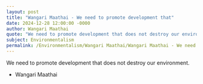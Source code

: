 ```yaml
---
layout: post
title: "Wangari Maathai - We need to promote development that"
date: 2024-12-28 12:00:00 -0000
author: Wangari Maathai
quote: "We need to promote development that does not destroy our environment."
subject: Environmentalism
permalink: /Environmentalism/Wangari Maathai/Wangari Maathai - We need to promote development that
---
```


We need to promote development that does not destroy our environment.

- Wangari Maathai

